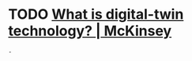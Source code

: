 # TODO [What is digital-twin technology? | McKinsey](https://www.mckinsey.com/featured-insights/mckinsey-explainers/what-is-digital-twin-technology)
	-